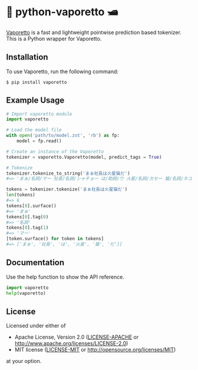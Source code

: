 # 🐍 python-vaporetto 🛥

[Vaporetto](https://github.com/daac-tools/vaporetto) is a fast and lightweight pointwise prediction based tokenizer.
This is a Python wrapper for Vaporetto.

## Installation

To use Vaporetto, run the following command:

```
$ pip install vaporetto
```

## Example Usage

```python
# Import vaporetto module
import vaporetto

# Load the model file
with open('path/to/model.zst', 'rb') as fp:
    model = fp.read()

# Create an instance of the Vaporetto
tokenizer = vaporetto.Vaporetto(model, predict_tags = True)

# Tokenize
tokenizer.tokenize_to_string('まぁ社長は火星猫だ')
#=> 'まぁ/名詞/マー 社長/名詞/シャチョー は/助詞/ワ 火星/名詞/カセー 猫/名詞/ネコ だ/助動詞/ダ'

tokens = tokenizer.tokenize('まぁ社長は火星猫だ')
len(tokens)
#=> 6
tokens[0].surface()
#=> 'まぁ'
tokens[0].tag(0)
#=> '名詞'
tokens[0].tag(1)
#=> 'マー'
[token.surface() for token in tokens]
#=> ['まぁ', '社長', 'は', '火星', '猫', 'だ']]
```

## Documentation

Use the help function to show the API reference.

```python
import vaporetto
help(vaporetto)
```

## License

Licensed under either of

 * Apache License, Version 2.0
   ([LICENSE-APACHE](LICENSE-APACHE) or http://www.apache.org/licenses/LICENSE-2.0)
 * MIT license
   ([LICENSE-MIT](LICENSE-MIT) or http://opensource.org/licenses/MIT)

at your option.
